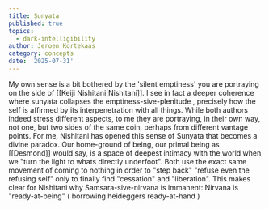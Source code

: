 ```yaml
---
title: Sunyata
published: true
topics:
  - dark-intelligibility
author: Jeroen Kortekaas
category: concepts
date: '2025-07-31'
---
```

My own sense is a bit bothered by the 'silent emptiness' you are portraying on the side of [[Keiji Nishitani|Nishitani]]. I see in fact a deeper coherence where sunyata collapses the emptiness-sive-plenitude , precisely how the self is affirmed by its interpenetration with all things. While both authors indeed stress different aspects, to me they are portraying, in their own way, not one, but two sides of the same coin, perhaps from different vantage points. For me, Nishitani has opened this sense of Sunyata that becomes a divine paradox. Our home-ground of being, our primal being as [[Desmond]] would say, is a space of deepest intimacy with the world when we "turn the light to whats directly underfoot". Both use the exact same movement of coming to nothing in order to "step back" "refuse even the refusing self" only to finally find "cessation" and "liberation". This makes clear for Nishitani why Samsara-sive-nirvana is immanent: Nirvana is "ready-at-being" ( borrowing heideggers ready-at-hand )
